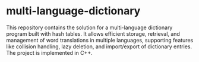 # multi-language-dictionary
This repository contains the solution for a multi-language dictionary program built with hash tables. It allows efficient storage, retrieval, and management of word translations in multiple languages, supporting features like collision handling, lazy deletion, and import/export of dictionary entries. The project is implemented in C++.
